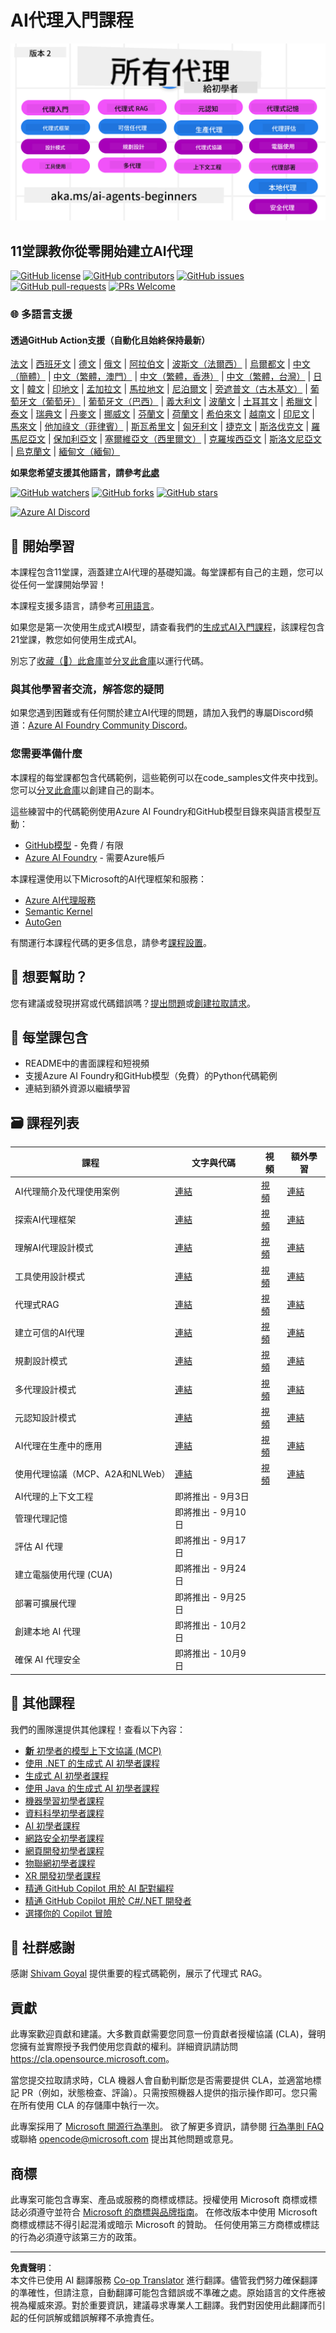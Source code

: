 <!--
CO_OP_TRANSLATOR_METADATA:
{
  "original_hash": "4177db6b3602dfa8c609d78df1f0f21b",
  "translation_date": "2025-08-28T11:49:10+00:00",
  "source_file": "README.md",
  "language_code": "tw"
}
-->
# AI代理入門課程

![生成式AI入門](../../translated_images/repo-thumbnailv2.06f4a48036fde647f6ba4eb19f5651babe59bb30e972748afb349e47725d7601.tw.png)

## 11堂課教你從零開始建立AI代理

[![GitHub license](https://img.shields.io/github/license/microsoft/ai-agents-for-beginners.svg)](https://github.com/microsoft/ai-agents-for-beginners/blob/master/LICENSE?WT.mc_id=academic-105485-koreyst)
[![GitHub contributors](https://img.shields.io/github/contributors/microsoft/ai-agents-for-beginners.svg)](https://GitHub.com/microsoft/ai-agents-for-beginners/graphs/contributors/?WT.mc_id=academic-105485-koreyst)
[![GitHub issues](https://img.shields.io/github/issues/microsoft/ai-agents-for-beginners.svg)](https://GitHub.com/microsoft/ai-agents-for-beginners/issues/?WT.mc_id=academic-105485-koreyst)
[![GitHub pull-requests](https://img.shields.io/github/issues-pr/microsoft/ai-agents-for-beginners.svg)](https://GitHub.com/microsoft/ai-agents-for-beginners/pulls/?WT.mc_id=academic-105485-koreyst)
[![PRs Welcome](https://img.shields.io/badge/PRs-welcome-brightgreen.svg?style=flat-square)](http://makeapullrequest.com?WT.mc_id=academic-105485-koreyst)

### 🌐 多語言支援

#### 透過GitHub Action支援（自動化且始終保持最新）

[法文](../fr/README.md) | [西班牙文](../es/README.md) | [德文](../de/README.md) | [俄文](../ru/README.md) | [阿拉伯文](../ar/README.md) | [波斯文（法爾西）](../fa/README.md) | [烏爾都文](../ur/README.md) | [中文（簡體）](../zh/README.md) | [中文（繁體，澳門）](../mo/README.md) | [中文（繁體，香港）](../hk/README.md) | [中文（繁體，台灣）](./README.md) | [日文](../ja/README.md) | [韓文](../ko/README.md) | [印地文](../hi/README.md) | [孟加拉文](../bn/README.md) | [馬拉地文](../mr/README.md) | [尼泊爾文](../ne/README.md) | [旁遮普文（古木基文）](../pa/README.md) | [葡萄牙文（葡萄牙）](../pt/README.md) | [葡萄牙文（巴西）](../br/README.md) | [義大利文](../it/README.md) | [波蘭文](../pl/README.md) | [土耳其文](../tr/README.md) | [希臘文](../el/README.md) | [泰文](../th/README.md) | [瑞典文](../sv/README.md) | [丹麥文](../da/README.md) | [挪威文](../no/README.md) | [芬蘭文](../fi/README.md) | [荷蘭文](../nl/README.md) | [希伯來文](../he/README.md) | [越南文](../vi/README.md) | [印尼文](../id/README.md) | [馬來文](../ms/README.md) | [他加祿文（菲律賓）](../tl/README.md) | [斯瓦希里文](../sw/README.md) | [匈牙利文](../hu/README.md) | [捷克文](../cs/README.md) | [斯洛伐克文](../sk/README.md) | [羅馬尼亞文](../ro/README.md) | [保加利亞文](../bg/README.md) | [塞爾維亞文（西里爾文）](../sr/README.md) | [克羅埃西亞文](../hr/README.md) | [斯洛文尼亞文](../sl/README.md) | [烏克蘭文](../uk/README.md) | [緬甸文（緬甸）](../my/README.md)

**如果您希望支援其他語言，請參考[此處](https://github.com/Azure/co-op-translator/blob/main/getting_started/supported-languages.md)**

[![GitHub watchers](https://img.shields.io/github/watchers/microsoft/ai-agents-for-beginners.svg?style=social&label=Watch)](https://GitHub.com/microsoft/ai-agents-for-beginners/watchers/?WT.mc_id=academic-105485-koreyst)
[![GitHub forks](https://img.shields.io/github/forks/microsoft/ai-agents-for-beginners.svg?style=social&label=Fork)](https://GitHub.com/microsoft/ai-agents-for-beginners/network/?WT.mc_id=academic-105485-koreyst)
[![GitHub stars](https://img.shields.io/github/stars/microsoft/ai-agents-for-beginners.svg?style=social&label=Star)](https://GitHub.com/microsoft/ai-agents-for-beginners/stargazers/?WT.mc_id=academic-105485-koreyst)

[![Azure AI Discord](https://dcbadge.limes.pink/api/server/kzRShWzttr)](https://discord.gg/kzRShWzttr)

## 🌱 開始學習

本課程包含11堂課，涵蓋建立AI代理的基礎知識。每堂課都有自己的主題，您可以從任何一堂課開始學習！

本課程支援多語言，請參考[可用語言](../..)。

如果您是第一次使用生成式AI模型，請查看我們的[生成式AI入門課程](https://aka.ms/genai-beginners)，該課程包含21堂課，教您如何使用生成式AI。

別忘了[收藏（🌟）此倉庫](https://docs.github.com/en/get-started/exploring-projects-on-github/saving-repositories-with-stars?WT.mc_id=academic-105485-koreyst)並[分叉此倉庫](https://github.com/microsoft/ai-agents-for-beginners/fork)以運行代碼。

### 與其他學習者交流，解答您的疑問

如果您遇到困難或有任何關於建立AI代理的問題，請加入我們的專屬Discord頻道：[Azure AI Foundry Community Discord](https://aka.ms/ai-agents/discord)。

### 您需要準備什麼

本課程的每堂課都包含代碼範例，這些範例可以在code_samples文件夾中找到。您可以[分叉此倉庫](https://github.com/microsoft/ai-agents-for-beginners/fork)以創建自己的副本。

這些練習中的代碼範例使用Azure AI Foundry和GitHub模型目錄來與語言模型互動：

- [GitHub模型](https://aka.ms/ai-agents-beginners/github-models) - 免費 / 有限
- [Azure AI Foundry](https://aka.ms/ai-agents-beginners/ai-foundry) - 需要Azure帳戶

本課程還使用以下Microsoft的AI代理框架和服務：

- [Azure AI代理服務](https://aka.ms/ai-agents-beginners/ai-agent-service)
- [Semantic Kernel](https://aka.ms/ai-agents-beginners/semantic-kernel)
- [AutoGen](https://aka.ms/ai-agents/autogen)

有關運行本課程代碼的更多信息，請參考[課程設置](./00-course-setup/README.md)。

## 🙏 想要幫助？

您有建議或發現拼寫或代碼錯誤嗎？[提出問題](https://github.com/microsoft/ai-agents-for-beginners/issues?WT.mc_id=academic-105485-koreyst)或[創建拉取請求](https://github.com/microsoft/ai-agents-for-beginners/pulls?WT.mc_id=academic-105485-koreyst)。

## 📂 每堂課包含

- README中的書面課程和短視頻
- 支援Azure AI Foundry和GitHub模型（免費）的Python代碼範例
- 連結到額外資源以繼續學習

## 🗃️ 課程列表

| **課程**                                     | **文字與代碼**                                    | **視頻**                                                  | **額外學習**                                                                     |
|----------------------------------------------|----------------------------------------------------|------------------------------------------------------------|----------------------------------------------------------------------------------|
| AI代理簡介及代理使用案例                     | [連結](./01-intro-to-ai-agents/README.md)          | [視頻](https://youtu.be/3zgm60bXmQk?si=z8QygFvYQv-9WtO1)  | [連結](https://aka.ms/ai-agents-beginners/collection?WT.mc_id=academic-105485-koreyst) |
| 探索AI代理框架                               | [連結](./02-explore-agentic-frameworks/README.md)  | [視頻](https://youtu.be/ODwF-EZo_O8?si=Vawth4hzVaHv-u0H)  | [連結](https://aka.ms/ai-agents-beginners/collection?WT.mc_id=academic-105485-koreyst) |
| 理解AI代理設計模式                           | [連結](./03-agentic-design-patterns/README.md)     | [視頻](https://youtu.be/m9lM8qqoOEA?si=BIzHwzstTPL8o9GF)  | [連結](https://aka.ms/ai-agents-beginners/collection?WT.mc_id=academic-105485-koreyst) |
| 工具使用設計模式                             | [連結](./04-tool-use/README.md)                    | [視頻](https://youtu.be/vieRiPRx-gI?si=2z6O2Xu2cu_Jz46N)  | [連結](https://aka.ms/ai-agents-beginners/collection?WT.mc_id=academic-105485-koreyst) |
| 代理式RAG                                    | [連結](./05-agentic-rag/README.md)                 | [視頻](https://youtu.be/WcjAARvdL7I?si=gKPWsQpKiIlDH9A3)  | [連結](https://aka.ms/ai-agents-beginners/collection?WT.mc_id=academic-105485-koreyst) |
| 建立可信的AI代理                             | [連結](./06-building-trustworthy-agents/README.md) | [視頻](https://youtu.be/iZKkMEGBCUQ?si=jZjpiMnGFOE9L8OK ) | [連結](https://aka.ms/ai-agents-beginners/collection?WT.mc_id=academic-105485-koreyst) |
| 規劃設計模式                                 | [連結](./07-planning-design/README.md)             | [視頻](https://youtu.be/kPfJ2BrBCMY?si=6SC_iv_E5-mzucnC)  | [連結](https://aka.ms/ai-agents-beginners/collection?WT.mc_id=academic-105485-koreyst) |
| 多代理設計模式                               | [連結](./08-multi-agent/README.md)                 | [視頻](https://youtu.be/V6HpE9hZEx0?si=rMgDhEu7wXo2uo6g)  | [連結](https://aka.ms/ai-agents-beginners/collection?WT.mc_id=academic-105485-koreyst) |
| 元認知設計模式                               | [連結](./09-metacognition/README.md)               | [視頻](https://youtu.be/His9R6gw6Ec?si=8gck6vvdSNCt6OcF)  | [連結](https://aka.ms/ai-agents-beginners/collection?WT.mc_id=academic-105485-koreyst) |
| AI代理在生產中的應用                         | [連結](./10-ai-agents-production/README.md)        | [視頻](https://youtu.be/l4TP6IyJxmQ?si=31dnhexRo6yLRJDl)  | [連結](https://aka.ms/ai-agents-beginners/collection?WT.mc_id=academic-105485-koreyst) |
| 使用代理協議（MCP、A2A和NLWeb）              | [連結](./11-agentic-protocols/README.md)           | [視頻](https://youtu.be/X-Dh9R3Opn8)                      | [連結](https://aka.ms/ai-agents-beginners/collection?WT.mc_id=academic-105485-koreyst) |
| AI代理的上下文工程                           | 即將推出 - 9月3日                                 |                                                            |                                                                                  |
| 管理代理記憶                              | 即將推出 - 9月10日                              |                                                            |                                                                                        |
| 評估 AI 代理                               | 即將推出 - 9月17日                              |                                                            |                                                                                        |
| 建立電腦使用代理 (CUA)                     | 即將推出 - 9月24日                              |                                                            |                                                                                        |
| 部署可擴展代理                             | 即將推出 - 9月25日                              |                                                            |                                                                                        |
| 創建本地 AI 代理                           | 即將推出 - 10月2日                              |                                                            |                                                                                        |
| 確保 AI 代理安全                           | 即將推出 - 10月9日                              |                                                            |                                                                                        |

## 🎒 其他課程

我們的團隊還提供其他課程！查看以下內容：

- [**新** 初學者的模型上下文協議 (MCP)](https://github.com/microsoft/mcp-for-beginners?WT.mc_id=academic-105485-koreyst)
- [使用 .NET 的生成式 AI 初學者課程](https://github.com/microsoft/Generative-AI-for-beginners-dotnet?WT.mc_id=academic-105485-koreyst)
- [生成式 AI 初學者課程](https://github.com/microsoft/generative-ai-for-beginners?WT.mc_id=academic-105485-koreyst)
- [使用 Java 的生成式 AI 初學者課程](https://github.com/microsoft/generative-ai-for-beginners-java?WT.mc_id=academic-105485-koreyst)
- [機器學習初學者課程](https://aka.ms/ml-beginners?WT.mc_id=academic-105485-koreyst)
- [資料科學初學者課程](https://aka.ms/datascience-beginners?WT.mc_id=academic-105485-koreyst)
- [AI 初學者課程](https://aka.ms/ai-beginners?WT.mc_id=academic-105485-koreyst)
- [網路安全初學者課程](https://github.com/microsoft/Security-101??WT.mc_id=academic-96948-sayoung)
- [網頁開發初學者課程](https://aka.ms/webdev-beginners?WT.mc_id=academic-105485-koreyst)
- [物聯網初學者課程](https://aka.ms/iot-beginners?WT.mc_id=academic-105485-koreyst)
- [XR 開發初學者課程](https://github.com/microsoft/xr-development-for-beginners?WT.mc_id=academic-105485-koreyst)
- [精通 GitHub Copilot 用於 AI 配對編程](https://aka.ms/GitHubCopilotAI?WT.mc_id=academic-105485-koreyst)
- [精通 GitHub Copilot 用於 C#/.NET 開發者](https://github.com/microsoft/mastering-github-copilot-for-dotnet-csharp-developers?WT.mc_id=academic-105485-koreyst)
- [選擇你的 Copilot 冒險](https://github.com/microsoft/CopilotAdventures?WT.mc_id=academic-105485-koreyst)

## 🌟 社群感謝

感謝 [Shivam Goyal](https://www.linkedin.com/in/shivam2003/) 提供重要的程式碼範例，展示了代理式 RAG。

## 貢獻

此專案歡迎貢獻和建議。大多數貢獻需要您同意一份貢獻者授權協議 (CLA)，聲明您擁有並實際授予我們使用您貢獻的權利。詳細資訊請訪問 
<https://cla.opensource.microsoft.com>。

當您提交拉取請求時，CLA 機器人會自動判斷您是否需要提供 CLA，並適當地標記 PR（例如，狀態檢查、評論）。只需按照機器人提供的指示操作即可。您只需在所有使用 CLA 的存儲庫中執行一次。

此專案採用了 [Microsoft 開源行為準則](https://opensource.microsoft.com/codeofconduct/)。
欲了解更多資訊，請參閱 [行為準則 FAQ](https://opensource.microsoft.com/codeofconduct/faq/) 或聯絡 [opencode@microsoft.com](mailto:opencode@microsoft.com) 提出其他問題或意見。

## 商標

此專案可能包含專案、產品或服務的商標或標誌。授權使用 Microsoft 商標或標誌必須遵守並符合
[Microsoft 的商標與品牌指南](https://www.microsoft.com/legal/intellectualproperty/trademarks/usage/general)。
在修改版本中使用 Microsoft 商標或標誌不得引起混淆或暗示 Microsoft 的贊助。
任何使用第三方商標或標誌的行為必須遵守該第三方的政策。

---

**免責聲明**：  
本文件已使用 AI 翻譯服務 [Co-op Translator](https://github.com/Azure/co-op-translator) 進行翻譯。儘管我們努力確保翻譯的準確性，但請注意，自動翻譯可能包含錯誤或不準確之處。原始語言的文件應被視為權威來源。對於重要資訊，建議尋求專業人工翻譯。我們對因使用此翻譯而引起的任何誤解或錯誤解釋不承擔責任。